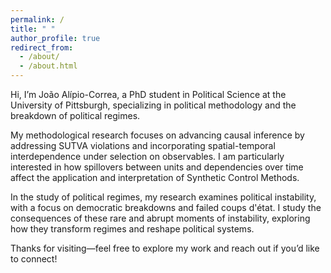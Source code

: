 ```yaml
---
permalink: /
title: " "
author_profile: true
redirect_from: 
  - /about/
  - /about.html
---
```



Hi, I’m João Alípio-Correa, a PhD student in Political Science at the University of Pittsburgh, specializing in political methodology and the breakdown of political regimes.

My methodological research focuses on advancing causal inference by addressing SUTVA violations and incorporating spatial-temporal interdependence under selection on observables. I am particularly interested in how spillovers between units and dependencies over time affect the application and interpretation of Synthetic Control Methods.

In the study of political regimes, my research examines political instability, with a focus on democratic breakdowns and failed coups d'état. I study the consequences of these rare and abrupt moments of instability, exploring how they transform regimes and reshape political systems.

Thanks for visiting—feel free to explore my work and reach out if you’d like to connect!